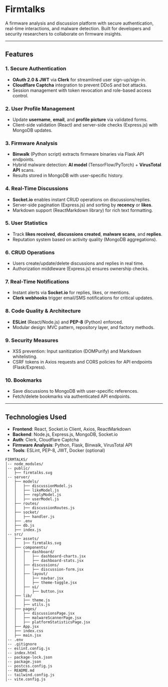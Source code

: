 # Firmtalks

A firmware analysis and discussion platform with secure authentication, real-time interactions, and malware detection. Built for developers and security researchers to collaborate on firmware insights.

---

## Features

### 1. Secure Authentication
- **OAuth 2.0 & JWT** via **Clerk** for streamlined user sign-up/sign-in.
- **Cloudflare Captcha** integration to prevent DDoS and bot attacks.
- Session management with token revocation and role-based access control.

### 2. User Profile Management
- Update **username**, **email**, and **profile picture** via validated forms.
- Client-side validation (React) and server-side checks (Express.js) with MongoDB updates.

### 3. Firmware Analysis
- **Binwalk** (Python script) extracts firmware binaries via Flask API endpoints.
- Hybrid malware detection: **AI model** (TensorFlow/PyTorch) + **VirusTotal API** scans.
- Results stored in MongoDB with user-specific history.

### 4. Real-Time Discussions
- **Socket.io** enables instant CRUD operations on discussions/replies.
- Server-side pagination (Express.js) and sorting by **recency** or **likes**.
- Markdown support (ReactMarkdown library) for rich text formatting.

### 5. User Statistics
- Track **likes received**, **discussions created**, **malware scans**, and **replies**.
- Reputation system based on activity quality (MongoDB aggregations).

### 6. CRUD Operations
- Users create/update/delete discussions and replies in real time.
- Authorization middleware (Express.js) ensures ownership checks.

### 7. Real-Time Notifications
- Instant alerts via **Socket.io** for replies, likes, or mentions.
- **Clerk webhooks** trigger email/SMS notifications for critical updates.

### 8. Code Quality & Architecture
- **ESLint** (React/Node.js) and **PEP-8** (Python) enforced.
- Modular design: MVC pattern, repository layer, and factory methods.

### 9. Security Measures
- XSS prevention: Input sanitization (DOMPurify) and Markdown whitelisting.
- CSRF tokens in Axios requests and CORS policies for API endpoints (Flask/Express).

### 10. Bookmarks
- Save discussions to MongoDB with user-specific references.
- Fetch/delete bookmarks via authenticated API endpoints.

---

## Technologies Used
- **Frontend**: React, Socket.io Client, Axios, ReactMarkdown  
- **Backend**: Node.js, Express.js, MongoDB, Socket.io  
- **Auth**: Clerk, Cloudflare Captcha  
- **Firmware Analysis**: Python, Flask, Binwalk, VirusTotal API  
- **Tools**: ESLint, PEP-8, JWT, Docker (optional)


```plaintext
FIRMTALKS/
│-- node_modules/
│-- public/
│   ├── firmtalks.svg
│-- server/
│   ├── models/
│   │   ├── discussionModel.js
│   │   ├── likeModel.js
│   │   ├── replyModel.js
│   │   ├── userModel.js
│   ├── routes/
│   │   ├── discussionRoutes.js
│   ├── socket/
│   │   ├── handler.js
│   ├── .env
│   ├── db.js
│   ├── index.js
│-- src/
│   ├── assets/
│   │   ├── firmtalks.svg
│   ├── components/
│   │   ├── dashboard/
│   │   │   ├── dashboard-charts.jsx
│   │   │   ├── dashboard-stats.jsx
│   │   ├── discussions/
│   │   │   ├── discussion-form.jsx
│   │   ├── layout/
│   │   │   ├── navbar.jsx
│   │   │   ├── theme-toggle.jsx
│   │   ├── ui/
│   │   │   ├── button.jsx
│   ├── lib/
│   │   ├── theme.js
│   │   ├── utils.js
│   ├── pages/
│   │   ├── discussionsPage.jsx
│   │   ├── malwareScannerPage.jsx
│   │   ├── platformStatisticsPage.jsx
│   ├── App.jsx
│   ├── index.css
│   ├── main.jsx
│-- .env
│-- .gitignore
│-- eslint.config.js
│-- index.html
│-- package-lock.json
│-- package.json
│-- postcss.config.js
│-- README.md
│-- tailwind.config.js
│-- vite.config.js
```
